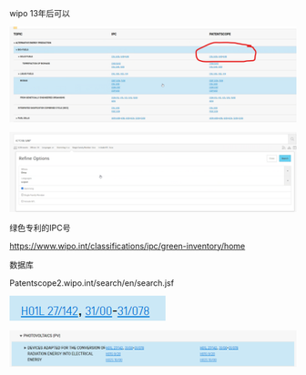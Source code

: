 wipo
13年后可以

![image-20230617164006253](./新建文本文档.assets/image-20230617164006253.png)

![image-20230617164219592](./新建文本文档.assets/image-20230617164219592.png)

绿色专利的IPC号

https://www.wipo.int/classifications/ipc/green-inventory/home

数据库

Patentscope2.wipo.int/search/en/search.jsf



![image-20230618154913550](./新建文本文档.assets/image-20230618154913550.png)

![image-20230618154931113](./新建文本文档.assets/image-20230618154931113.png)
